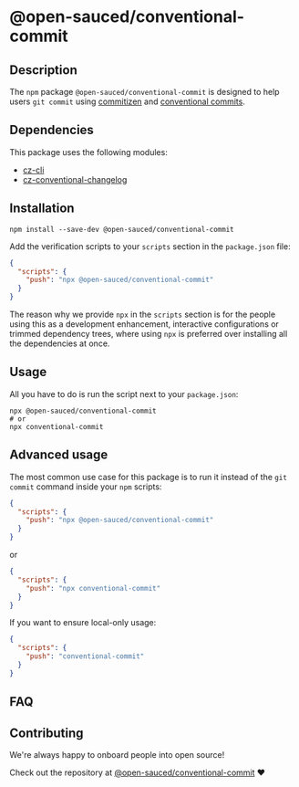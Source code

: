 # @open-sauced/conventional-commit

## Description

The `npm` package `@open-sauced/conventional-commit` is designed to help users `git commit` using [commitizen](https://github.com/commitizen/cz-cli) and [conventional commits](https://www.conventionalcommits.org/en/v1.0.0/).

## Dependencies

This package uses the following modules:

- [cz-cli](https://github.com/commitizen/cz-cli)
- [cz-conventional-changelog](https://github.com/commitizen/cz-conventional-changelog)

## Installation

```shell
npm install --save-dev @open-sauced/conventional-commit
```

Add the verification scripts to your `scripts` section in the `package.json` file:

```json
{
  "scripts": {
    "push": "npx @open-sauced/conventional-commit"
  }
}
```

The reason why we provide `npx` in the `scripts` section is for the people using this as a development enhancement, interactive configurations or trimmed dependency trees, where using `npx` is preferred over installing all the dependencies at once. 

## Usage

All you have to do is run the script next to your `package.json`:

```shell
npx @open-sauced/conventional-commit
# or
npx conventional-commit
```

## Advanced usage

The most common use case for this package is to run it instead of the `git commit` command inside your `npm` scripts:

```json
{
  "scripts": {
    "push": "npx @open-sauced/conventional-commit"
  }
}
```

or

```json
{
  "scripts": {
    "push": "npx conventional-commit"
  }
}
```

If you want to ensure local-only usage:

```json
{
  "scripts": {
    "push": "conventional-commit"
  }
}
```

## FAQ

## Contributing

We're always happy to onboard people into open source!

Check out the repository at [@open-sauced/conventional-commit](https://github.com/open-sauced/conventional-commit) ❤️
